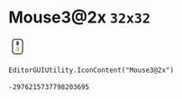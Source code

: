 # Mouse3@2x `32x32`
<img src="/img/Mouse3@2x.png" width=32 height=32>

``` CSharp
EditorGUIUtility.IconContent("Mouse3@2x")
```
```
-2976215737798203695
```

